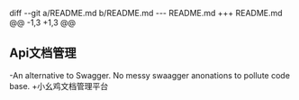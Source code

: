 diff --git a/README.md b/README.md
--- README.md
+++ README.md
@@ -1,3 +1,3 @@
 ## Api文档管理
 
-An alternative to Swagger. No messy swaagger anonations to pollute code base. 
+小幺鸡文档管理平台

